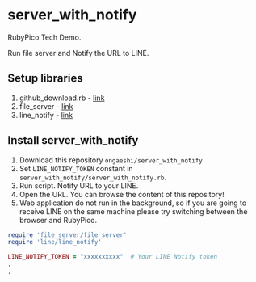 # server_with_notify

RubyPico Tech Demo.

Run file server and Notify the URL to LINE.

## Setup libraries

1. github_download.rb - [link](https://github.com/rubypico/RubyPicoGems)
2. file_server - [link](https://github.com/rubypico/file_server)
3. line_notify - [link](https://github.com/rubypico/line_notify)

## Install server_with_notify

1. Download this repository `ongaeshi/server_with_notify`
2. Set `LINE_NOTIFY_TOKEN` constant in `server_with_notify/server_with_notify.rb`.
3. Run script. Notify URL to your LINE.
4. Open the URL. You can browse the content of this repository!
5. Web application do not run in the background, so if you are going to receive LINE on the same machine please try switching between the browser and RubyPico.

```ruby
require 'file_server/file_server'
require 'line/line_notify'

LINE_NOTIFY_TOKEN = "xxxxxxxxxx"  # Your LINE Notify token
.
.
```
